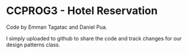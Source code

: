# CCPROG3 - Hotel Reservation
Code by Emman Tagatac and Daniel Pua.

I simply uploaded to github to share the code and track changes for our design patterns class. 